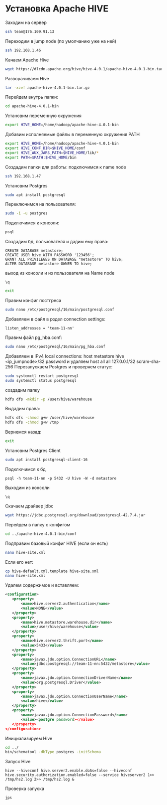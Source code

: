 # Установка Apache HIVE

Заходим на сервер
``` bash
ssh team@176.109.91.13
```
Переходим в jump node (по умолчанию уже на ней)
``` bash
ssh 192.168.1.46
```
Качаем Apache Hive
``` bash
wget https://dlcdn.apache.org/hive/hive-4.0.1/apache-hive-4.0.1-bin.tar.gz
```
Разворачиваем Hive
``` bash
tar -xzvf apache-hive-4.0.1-bin.tar.gz 
```
Перейдем внутрь папки:
``` bash
cd apache-hive-4.0.1-bin
```
Установим переменную окружения
``` bash
export HIVE_HOME=/home/hadoop/apache-hive-4.0.1-bin 
```
Добавим исполняемые файлы в переменную окружения PATH
``` bash
export HIVE_HOME=/home/hadoop/apache-hive-4.0.1-bin
export HIVE_CONF_DIR=$HIVE_HOME/conf
export HIVE_AUX_JARS_PATH=$HIVE_HOME/lib/*
export PATH=$PATH:$HIVE_HOME/bin
```
Создадим папки для работы:
подключимся к name node
``` bash
ssh 192.168.1.47
```
Установим Postgres
``` bash
sudo apt install postgresql
```
Переключимся на пользователя:
``` bash
sudo -i -u postgres
```
Подключимся к консоли:
``` bash
psql
```
Создадим бд, пользователя и дадим ему права:
```
CREATE DATABASE metastore;
CREATE USER hive WITH PASSWORD '123456';
GRANT ALL PRIVILEGES ON DATABASE "metastore" TO hive;
ALTER DATABASE metastore OWNER TO hive;
```
выход из консоли и из пользователя на Name node
```
\q
```
``` bash
exit
```
Правим конфиг постгреса
``` bash
sudo nano /etc/postgresql/16/main/postgresql.conf
```
Добавляем в файл в рздел connection settings:
```
listen_addresses = 'team-11-nn'
```
Правим файл pg_hba.conf:
``` bash
sudo nano /etc/postgresql/16/main/pg_hba.conf
```
Добавляем в IPv4 local connections:
host    metastore       hive            <ip_jumpnode>/32         password
и удаляем
host    all             all             127.0.0.1/32            scram-sha-256
Перезапускаем Postgres и проверяем статус:
``` bash
sudo systemctl restart postgresql
sudo systemctl status postgresql
```

создадим папку
``` bash
hdfs dfs -mkdir -p /user/hive/warehouse
```
Выдадим права:
``` bash
hdfs dfs -chmod g+w /user/hive/warehouse
hdfs dfs -chmod g+w /tmp
```
Вернемся назад:
``` bash
exit
```
Установим Postgres Client
``` bash
sudo apt install postgresql-client-16
```
Подключимся к бд
```
psql -h team-11-nn -p 5432 -U hive -W -d metastore
```
Выходим из консоли
```
\q
```
Скачаем драйвер jdbc
``` bash
wget https://jdbc.postgresql.org/download/postgresql-42.7.4.jar
```
Перейдем в папку с конфигом
``` bash
cd ../apache-hive-4.0.1-bin/conf
```
Подправим базовый конфиг HIVE (если он есть)
``` bash
nano hive-site.xml
```
Если его нет:
``` bash
cp hive-default.xml.template hive-site.xml
nano hive-site.xml
```
Удалем содержимое и вставляем:
``` xml
<configuration>
   <property>
       <name>hive.server2.authentication</name>
       <value>NONE</value>
   </property>
   <property>
       <name>hive.metastore.warehouse.dir</name>
       <value>/user/hive/warehouse</value>
   </property>
   <property>
       <name>hive.server2.thrift.port</name>
       <value>5433</value>
   </property>
   <property>
       <name>javax.jdo.option.ConnectionURL</name>
       <value>jdbc:postgresql://team-11-nn:5432/metastore</value>
   </property>
   <property>
       <name>javax.jdo.option.ConnectionDriverName</name>
       <value>org.postgresql.Driver</value>
   </property>
   <property>
       <name>javax.jdo.option.ConnectionUserName</name>
       <value>hive</value>
   </property>
   <property>
       <name>javax.jdo.option.ConnectionPassword</name>
       <value><postgre password></value>
   </property>
</configuration>
```
Инициализируем Hive
``` bash
cd ../
bin/schematool -dbType postgres -initSchema
```
Запуск Hive
```
hive --hiveconf hive.server2.enable.doAs=false --hiveconf hive.security.authorization.enabled=false --service hiveserver2 1>> /tmp/hs2.log 2>> /tmp/hs2.log &
```
Проверка запуска
```
jps
```

